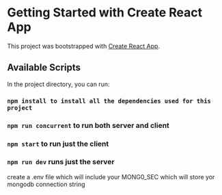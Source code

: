 # Getting Started with Create React App

This project was bootstrapped with [Create React App](https://github.com/facebook/create-react-app).

## Available Scripts

In the project directory, you can run:
### `npm install to install all the dependencies used for this project`
### `npm run concurrent` to run both server and client
### `npm start` to run just the client
### `npm run dev` runs just the server

create a .env file which will include your MONG0_SEC which will store yor mongodb connection string

